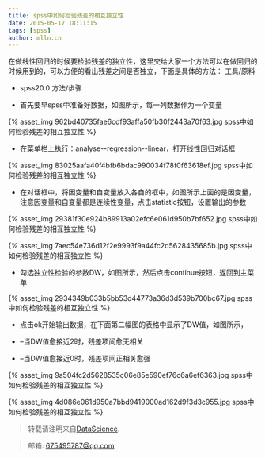 ```yaml
---
title: spss中如何检验残差的相互独立性
date: 2015-05-17 18:11:15
tags: [spss]
author: mlln.cn
---
```

在做线性回归的时候要检验残差的独立性，这里交给大家一个方法可以在做回归的时候用到的，可以方便的看出残差之间是否独立，下面是具体的方法：
工具/原料


- spss20.0
方法/步骤


- 首先要早spss中准备好数据，如图所示，每一列数据作为一个变量

{% asset_img 962bd40735fae6cdf93affa50fb30f2443a70f63.jpg spss中如何检验残差的相互独立性 %}

- 在菜单栏上执行：analyse--regression--linear，打开线性回归对话框

{% asset_img 83025aafa40f4bfb6bdac990034f78f0f63618ef.jpg spss中如何检验残差的相互独立性 %}

- 在对话框中，将因变量和自变量放入各自的框中，如图所示上面的是因变量，注意因变量和自变量都是连续性变量，点击statistic按钮，设置输出的参数

{% asset_img 29381f30e924b89913a02efc6e061d950b7bf652.jpg spss中如何检验残差的相互独立性 %}

{% asset_img 7aec54e736d12f2e9993f9a44fc2d5628435685b.jpg spss中如何检验残差的相互独立性 %}

- 勾选独立性检验的参数DW，如图所示，然后点击continue按钮，返回到主菜单

{% asset_img 2934349b033b5bb53d44773a36d3d539b700bc67.jpg spss中如何检验残差的相互独立性 %}

- 点击ok开始输出数据，在下面第二幅图的表格中显示了DW值，如图所示，

- –当DW值愈接近2时，残差项间愈无相关

- –当DW值愈接近0时，残差项间正相关愈强

{% asset_img 9a504fc2d5628535c06e85e590ef76c6a6ef6363.jpg spss中如何检验残差的相互独立性 %}

{% asset_img 4d086e061d950a7bbd9419000ad162d9f3d3c955.jpg spss中如何检验残差的相互独立性 %}

> 转载请注明来自[DataScience](http://mlln.cn).

> 邮箱: 675495787@qq.com 
